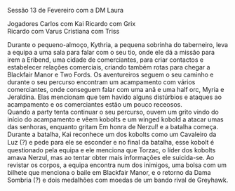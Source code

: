 Sessão 13 de Fevereiro com a DM Laura 
 
Jogadores 
Carlos com Kai 
Ricardo com Grix  
Ricardo com Varus 
Cristiana com Triss 
 
 
Durante o pequeno-almoço, Kythria, a pequena sobrinha do taberneiro, leva a 
equipa a uma sala para falar com o seu tio, onde ele dá a missão para irem a 
Eribend, uma cidade de comerciantes, para criar contactos e estabelecer 
relações comerciais, criando também rotas para chegar a Blackfair Manor e Two 
Fords. 
Os aventureiros seguem o seu caminho e durante o seu percurso encontram um 
acampamento com vários comerciantes, onde conseguem falar com uma anã e 
uma half orc, Myria e Jeraldina. Elas mencionam que tem havido alguns distúrbios 
e ataques ao acampamento e os comerciantes estão um pouco receosos.  
Quando a party tenta continuar o seu percurso, ouvem um grito vindo do início do 
acampamento e vêem kobolts e um winged kobold a atacar umas das senhoras, 
enquanto gritam Em honra de Nerzul! e a batalha começa. 
Durante a batalha, Kai reconhece um dos kobolts como um Cavaleiro da Luz (?) e 
pede para ele se esconder e no ﬁnal da batalha, esse kobolt é questionado pela 
equipa e ele menciona que Torzac, o líder dos kobolts amava Nerzul, mas ao tentar 
obter mais informações ele suicida-se. 
Ao revistar os corpos, a equipa encontra num dos inimigos, uma bolsa com um 
bilhete que menciona o baile em Blackfair Manor, e o retorno da Dama Sombria (?) 
e dois medalhões com moedas de um bando rival de Greyhawk. 
 


















